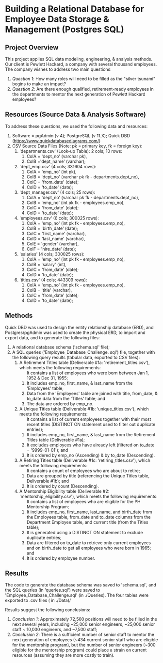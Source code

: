 # Building a Relational Database for Employee Data Storage & Management (Postgres SQL)

## Project Overview
This project applies SQL data modeling, engineering, & analysis methods. Our client is Pewlett Hackard, a company with several thousand employees. The company wishes to address two main questions:	
	<ol>
	<li> *Question 1*: How many roles will need to be filled as the "silver tsunami" begins to make an impact?	
	<li> *Question 2*: Are there enough qualified, retirement-ready employees in the departments to mentor the next generation of Pewlett Hackard employees?
	</ol>

## Resources (Source Data & Analysis Software)
To address these questions, we used the following data and resources:
	<ol>
	<li> Software = pgAdmin (v 4); PostgreSQL (v 11.X); Quick DBD (https://www.quickdatabasediagrams.com/)
	<li> CSV Source Data Files (Note: pk = primary key, fk = foreign key):
    	<ol>
		<li> 'departments.csv' (Look-up Table): 2 cols; 10 rows:
            	<ol>
		        <li> ColA = 'dept_no' (varchar pk), 
		        <li> ColB ='dept_name' (varchar);
                </ol>
        <li> 'dept_emp.csv' (4 cols; 331604 rows):
                <ol>
		        <li> ColA = 'emp_no' (int pk), 
		        <li> ColB = 'dept_no' (varchar pk fk - departments.dept_no), 
                <li> ColC = 'from_date' (date);
                <li> ColD = 'to_date' (date);
                </ol>
        <li> 'dept_manager.csv' (4 cols; 25 rows):
                <ol>
		        <li> ColA = 'dept_no' (varchar pk fk - departments.dept_no), 
                <li> ColB = 'emp_no' (int pk fk - employees.emp_no), 
                <li> ColC = 'from_date' (date);
                <li> ColD = 'to_date' (date);
                </ol>
        <li> 'employees.csv' (6 cols; 300025 rows):
                <ol>
                <li> ColA = 'emp_no' (int pk fk - employees.emp_no), 
                <li> ColB = 'birth_date' (date);
                <li> ColC = 'first_name' (varchar), 
                <li> ColD = 'last_name' (varchar), 
                <li> ColE = 'gender' (varchar), 
                <li> ColF = 'hire_date' (date);
                </ol>
		<li> 'salaries' (4 cols; 300025 rows):
                <ol>
                <li> ColA = 'emp_no' (int pk fk - employees.emp_no), 
                <li> ColB = 'salary' (int), 
                <li> ColC = 'from_date' (date);
                <li> ColD = 'to_date' (date);
                </ol>
		<li> 'titles.csv' (4 cols; 443309 rows):
                <ol>
                <li> ColA = 'emp_no' (int pk fk - employees.emp_no), 
                <li> ColB = 'title' (varchar), 
                <li> ColC = 'from_date' (date);
                <li> ColD = 'to_date' (date);
                </ol>
		</ol>
	</ol>


## Methods
Quick DBD was used to design the entity relationship database (ERD), and Postgres/pgAdmin was used to create the physical ERD, to import and export data, and to generate the following files:
	<ol>
	<li> A relational database schema ('schema.sql' file);
	<li> A SQL queries ('Employee_Database_Challenge. sql') file, together with the following query results (tabular data, exported to CSV files):
    	<ol>
		<li> A Retirement Titles table (Deliverable #1a: 'retirement_titles.csv'), which meets the following requirements: 
		    <ol> It contains a list of employees who were born between Jan 1, 1952 & Dec 31, 1955;
		    <li> It includes emp_no, first_name, & last_name from the 'Employees' table;
		    <li> Data from the 'Employees' table are joined with title, from_date, & to_date data from the 'Titles' table; and
		    <li> The data are ordered by emp_no.
			</ol> 
		<li> A Unique Titles table (Deliverable #1b: 'unique_titles.csv'), which meets the following requirements: 
		    <ol> It contains a list of current employees together with their most recent titles (DISTINCT ON statement used to filter out duplicate entries);
		    <li> It includes emp_no, first_name, & last_name from the Retirement Titles table (Deliverable #1a);
		    <li> It excludes employees who have already left (filtered on to_date = '9999-01-01'); and
		    <li> It is ordered by emp_no (Ascending) & by to_date (Descending).
			</ol> 
		<li> A Retiring Titles table (Deliverable #1c: 'retiring_titles.csv'), which meets the following requirements: 
		    <ol> It contains a count of employees who are about to retire;
		    <li> Data are grouped by title (referencing the Unique Titles table, Deliverable #1b); and
		    <li> It is ordered by count (Descending).
			</ol> 
		<li> A Mentorship Eligibility table (Deliverable #2: 'mentorship_eligibility.csv'), which meets the following requirements: 
		    <ol> It contains a list of employees who are eligible for the PH Mentorship Program;
		    <li> It includes emp_no, first_name, last_name, and birth_date from the Employees table, from_date and to_date columns from the Department Employee table, and current title (from the Titles table);
		    <li> It is generated using a DISTINCT ON statement to exclude duplicate entries;
		    <li> Data are filtered on to_date to retrieve only current employees and on birth_date to get all employees who were born in 1965; and
		    <li> It is ordered by employee number.
			</ol> 
		</ol>
	</ol>


## Results
The code to generate the database schema was saved to 'schema.sql', and the SQL queries (in 'queries.sql') were saved to 'Employee_Database_Challenge.sql' (in ./Queries). The four tables were exported to .csv files ( in ./Data)/

Results suggest the following conclusions:
	<ol>
	<li> *Conclusion 1*: Approximately 72,500 positions will need to be filled in the next several years, including ~25,000 senior engineers, ~25,000 senior staff ~ 10,000 engineers, and ~7,500 staff;	
	<li> *Conclusion 2*: There is a sufficient number of senior staff to mentor the next generation of employees (~434 current senior staff who are eligible for the mentorship program), but the number of senior engineers (~300 eligible for the mentorship program) could place a strain on current resources (assuming they are more costly to train).
	</ol>